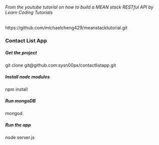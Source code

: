 <h6>From the youtube tutorial on how to build a MEAN stack RESTful API by Learn Coding Tutorials</h6>
  https://github.com/michaelcheng429/meanstacktutorial.git

<h3>Contact List App</h3>

<h5>Get the project</h5>
  git clone git@github.com:sysn00ps/contactlistapp.git

<h5>Install node modules</h5>
  npm install

<h5>Run mongoDB</h5>
  mongod

<h5>Run the app</h5>
  node server.js
